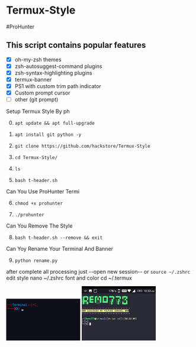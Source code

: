 # Termux-Style
#ProHunter

## This script contains popular features

- [x] oh-my-zsh themes
- [x] zsh-autosuggest-command plugins
- [x] zsh-syntax-highlighting plugins
- [x] termux-banner
- [x] PS1 with custom trim path indicator
- [x] Custom prompt cursor
- [ ] other (git prompt)

Setup Termux Style By ph

0. `apt update && apt full-upgrade`

1. `apt install git python -y`

2. `git clone https://github.com/hackstore/Termux-Style`

3. `cd Termux-Style/`

4. `ls`

5. `bash t-header.sh`

Can You Use ProHunter Termi

6. `chmod +x prohunter`

7. `./prohunter`

Can You Remove The Style

8. `bash t-header.sh --remove && exit`

Can Yoy Rename Your Terminal And Banner

9. `python rename.py`


after complete all processing just --open new session-- or `source ~/.zshrc`
edit style nano ~/.zshrc 
font and color cd ~/.termux

<img src="lock.png" width="200" hight="220">

<img src="lock.jpeg" width="200" hight="220">



